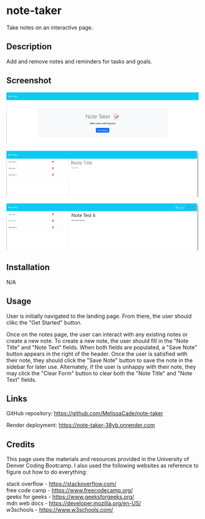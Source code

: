 # note-taker
Take notes on an interactive page.

## Description

Add and remove notes and reminders for tasks and goals.

## Screenshot

![Landing Page](./public/assets/images/Screenshot%202024-04-04%20205129.png)

![Blank Note Form](./public/assets/images/Screenshot%202024-04-04%20205319.png)

![Ready to Save Form](./public/assets/images/Screenshot%202024-04-04%20205416.png)

## Installation

N/A

## Usage

User is initially navigated to the landing page. From there, the user should clikc the "Get Started" button.

Once on the notes page, the user can interact with any existing notes or create a new note. To create a new note, the user should fill in the "Note Title" and "Note Text" fields. When both fields are populated, a "Save Note" button appears in the right of the header. Once the user is satisfied with their note, they should click the "Save Note" button to save the note in the sidebar for later use. Alternately, if the user is unhappy with their note, they may click the "Clear Form" button to clear both the "Note Title" and "Note Text" fields.

## Links

GitHub repository: https://github.com/MelissaCade/note-taker

Render deployment: https://note-taker-38yb.onrender.com

## Credits

This page uses the materials and resources provided in the University of Denver Coding Bootcamp. I also used the following websites as reference to figure out how to do everything:

stack overflow - https://stackoverflow.com/  
free code camp - https://www.freecodecamp.org/  
geeks for geeks - https://www.geeksforgeeks.org/  
mdn web docs - https://developer.mozilla.org/en-US/  
w3schools - https://www.w3schools.com/

